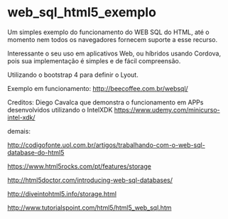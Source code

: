 # web_sql_html5_exemplo
Um simples exemplo do funcionamento do WEB SQL do HTML, até o momento nem todos os navegadores fornecem suporte a esse recurso.  

Interessante o seu uso em aplicativos Web, ou híbridos usando Cordova, pois sua implementação é simples e de fácil compreensão. 

Utilizando o bootstrap 4 para definir o Lyout.

Exemplo em funcionamento: http://beecoffee.com.br/websql/

Creditos: 
Diego Cavalca que demonstra o funcionamento em APPs desenvolvidos utilizando o IntelXDK
https://www.udemy.com/minicurso-intel-xdk/

demais: 

http://codigofonte.uol.com.br/artigos/trabalhando-com-o-web-sql-database-do-html5

https://www.html5rocks.com/pt/features/storage

http://html5doctor.com/introducing-web-sql-databases/

http://diveintohtml5.info/storage.html

http://www.tutorialspoint.com/html5/html5_web_sql.htm
